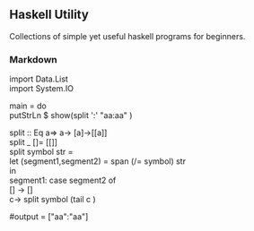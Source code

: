 ## Haskell Utility 

Collections of simple yet useful haskell programs for  beginners.

### Markdown
import Data.List  
import System.IO  

main = do   
     putStrLn $ show(split ':' "aa:aa" )  
     
split :: Eq a=> a-> [a]->[[a]]  
split _ []= [[]]  
split symbol str =   
     let  (segment1,segment2) = span (/= symbol) str   
         in   
         segment1: case segment2 of  
                         [] -> []   
                         c-> split symbol (tail c )       
                         
 #output = ["aa":"aa"]
 
 
